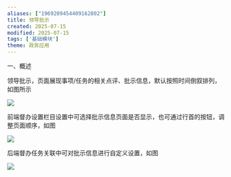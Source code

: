```yaml
---
aliases: ["1969209454409162802"]
title: 领导批示
created: 2025-07-15
modified: 2025-07-15
tags: ['基础模块']
theme: 政务应用
---
```


一、概述

领导批示，页面展现事项/任务的相关点评、批示信息，默认按照时间倒叙排列，如图所示

![](286d701a0c8d3701b32bc81097c1b929.jpg)

前端督办设置栏目设置中可选择批示信息页面是否显示，也可通过行首的按钮，调整页面顺序，如图

![](05f09e33c4f78bfc9a79ffd6f007168a.jpg)

后端督办任务关联中可对批示信息进行自定义设置，如图

![](eac10d688a17a760f1d619567d5b81fe.jpg)